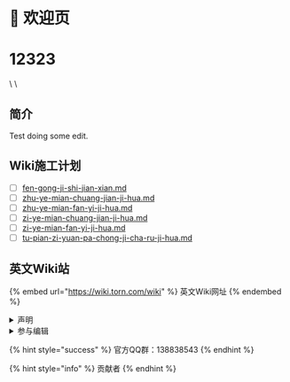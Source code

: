 # 🌆 欢迎页


# 12323
 
   
   \\
\\


## 简介

Test doing some edit.

## Wiki施工计划

* [ ] [fen-gong-ji-shi-jian-xian.md](huan-ying-ye/shi-gong-ji-hua/fen-gong-ji-shi-jian-xian.md "mention")
* [ ] [zhu-ye-mian-chuang-jian-ji-hua.md](huan-ying-ye/shi-gong-ji-hua/zhu-ye-mian-chuang-jian-ji-hua.md "mention")
* [ ] [zhu-ye-mian-fan-yi-ji-hua.md](huan-ying-ye/shi-gong-ji-hua/zhu-ye-mian-fan-yi-ji-hua.md "mention")
* [ ] [zi-ye-mian-chuang-jian-ji-hua.md](huan-ying-ye/shi-gong-ji-hua/zi-ye-mian-chuang-jian-ji-hua.md "mention")
* [ ] [zi-ye-mian-fan-yi-ji-hua.md](huan-ying-ye/shi-gong-ji-hua/zi-ye-mian-fan-yi-ji-hua.md "mention")
* [ ] [tu-pian-zi-yuan-pa-chong-ji-cha-ru-ji-hua.md](huan-ying-ye/shi-gong-ji-hua/tu-pian-zi-yuan-pa-chong-ji-cha-ru-ji-hua.md "mention")

## 英文Wiki站

{% embed url="https://wiki.torn.com/wiki" %}
英文Wiki网址
{% endembed %}

<details>

<summary>声明</summary>

页面布局及内容均来自官方Wiki

</details>

<details>

<summary>参与编辑</summary>

1. 申请editor权限
2. 编辑并提交Edit Merge Request
3. 等待修改合入主分支

</details>

{% hint style="success" %}
官方QQ群：138838543
{% endhint %}

{% hint style="info" %}
贡献者
{% endhint %}

